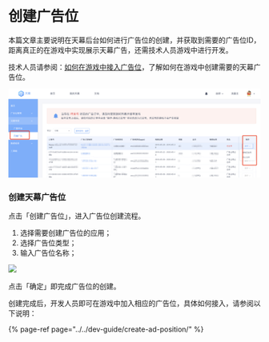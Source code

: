 # 创建广告位

本篇文章主要说明在天幕后台如何进行广告位的创建，并获取到需要的广告位ID，距离真正的在游戏中实现展示天幕广告，还需技术人员游戏中进行开发。

技术人员请参阅：[如何在游戏中接入广告位](../../dev-guide/create-ad-position/)，了解如何在游戏中创建需要的天幕广告位。

![](../../.gitbook/assets/image%20%28142%29.png)

### **创建天幕广告位**

点击「创建广告位」，进入广告位创建流程。

1. 选择需要创建广告位的应用；
2. 选择广告位类型；
3. 输入广告位名称；

![](https://cdn.nlark.com/yuque/0/2019/png/254569/1557216607818-225b7cff-9612-46f5-afd8-05bfce8169bd.png?x-oss-process=image/resize,w_2000)

点击「确定」即完成广告位的创建。

创建完成后，开发人员即可在游戏中加入相应的广告位，具体如何接入，请参阅以下说明：

{% page-ref page="../../dev-guide/create-ad-position/" %}





